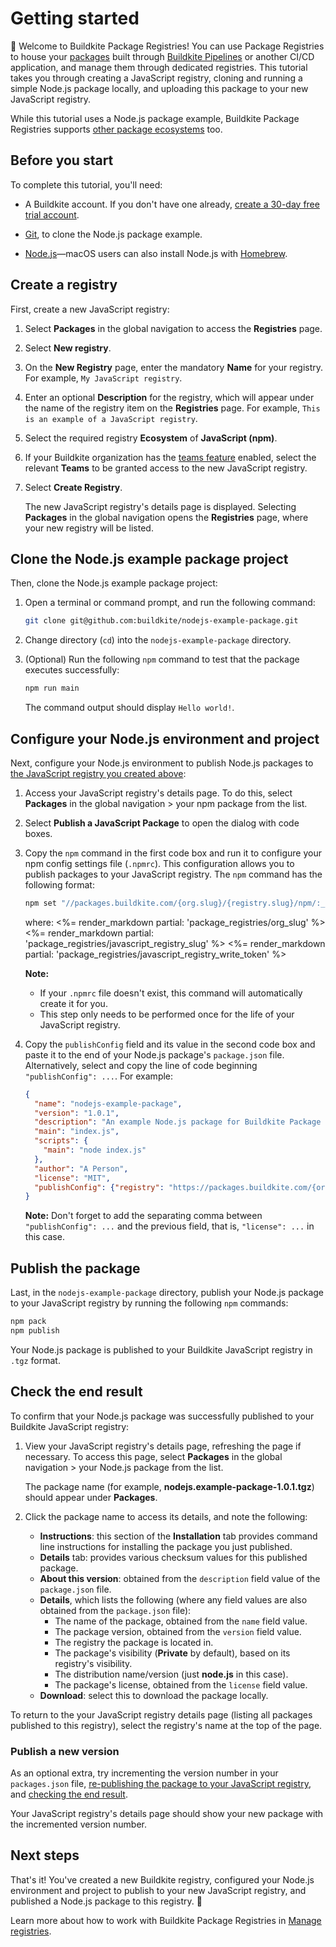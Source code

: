 # Getting started

👋 Welcome to Buildkite Package Registries! You can use Package Registries to house your [packages](/docs/package-registries/background#package-creation-tools) built through [Buildkite Pipelines](/docs/pipelines) or another CI/CD application, and manage them through dedicated registries. This tutorial takes you through creating a JavaScript registry, cloning and running a simple Node.js package locally, and uploading this package to your new JavaScript registry.

While this tutorial uses a Node.js package example, Buildkite Package Registries supports [other package ecosystems](/docs/package-registries/ecosystems) too.

## Before you start

To complete this tutorial, you'll need:

- A Buildkite account. If you don't have one already, <a href="<%= url_helpers.signup_path %>">create a 30-day free trial account</a>.

- [Git](https://git-scm.com/downloads), to clone the Node.js package example.

- [Node.js](https://nodejs.org/en/download)—macOS users can also install Node.js with [Homebrew](https://formulae.brew.sh/formula/node).

## Create a registry

First, create a new JavaScript registry:

1. Select **Packages** in the global navigation to access the **Registries** page.
1. Select **New registry**.
1. On the **New Registry** page, enter the mandatory **Name** for your registry. For example, `My JavaScript registry`.
1. Enter an optional **Description** for the registry, which will appear under the name of the registry item on the **Registries** page. For example, `This is an example of a JavaScript registry`.
1. Select the required registry **Ecosystem** of **JavaScript (npm)**.
1. If your Buildkite organization has the [teams feature](/docs/package-registries/security/permissions) enabled, select the relevant **Teams** to be granted access to the new JavaScript registry.
1. Select **Create Registry**.

    The new JavaScript registry's details page is displayed. Selecting **Packages** in the global navigation opens the **Registries** page, where your new registry will be listed.

## Clone the Node.js example package project

Then, clone the Node.js example package project:

1. Open a terminal or command prompt, and run the following command:

    ```bash
    git clone git@github.com:buildkite/nodejs-example-package.git
    ```

1. Change directory (`cd`) into the `nodejs-example-package` directory.
1. (Optional) Run the following `npm` command to test that the package executes successfully:

    ```bash
    npm run main
    ```

    The command output should display `Hello world!`.

## Configure your Node.js environment and project

Next, configure your Node.js environment to publish Node.js packages to [the JavaScript registry you created above](#create-a-registry):

1. Access your JavaScript registry's details page. To do this, select **Packages** in the global navigation > your npm package from the list.
1. Select **Publish a JavaScript Package** to open the dialog with code boxes.
1. Copy the `npm` command in the first code box and run it to configure your npm config settings file (`.npmrc`). This configuration allows you to publish packages to your JavaScript registry. The `npm` command has the following format:

    ```bash
    npm set "//packages.buildkite.com/{org.slug}/{registry.slug}/npm/:_authToken" registry-write-token
    ```

    where:
    <%= render_markdown partial: 'package_registries/org_slug' %>
    <%= render_markdown partial: 'package_registries/javascript_registry_slug' %>
    <%= render_markdown partial: 'package_registries/javascript_registry_write_token' %>

    **Note:**
    * If your `.npmrc` file doesn't exist, this command will automatically create it for you.
    * This step only needs to be performed once for the life of your JavaScript registry.

1. Copy the `publishConfig` field and its value in the second code box and paste it to the end of your Node.js package's `package.json` file. Alternatively, select and copy the line of code beginning `"publishConfig": ...`. For example:

    ```json
    {
      "name": "nodejs-example-package",
      "version": "1.0.1",
      "description": "An example Node.js package for Buildkite Package Registries",
      "main": "index.js",
      "scripts": {
        "main": "node index.js"
      },
      "author": "A Person",
      "license": "MIT",
      "publishConfig": {"registry": "https://packages.buildkite.com/{org.slug}/{registry.slug}/npm/"}
    }
    ```

    **Note:** Don't forget to add the separating comma between `"publishConfig": ...` and the previous field, that is, `"license": ...` in this case.

## Publish the package

Last, in the `nodejs-example-package` directory, publish your Node.js package to your JavaScript registry by running the following `npm` commands:

```bash
npm pack
npm publish
```

Your Node.js package is published to your Buildkite JavaScript registry in `.tgz` format.

## Check the end result

To confirm that your Node.js package was successfully published to your Buildkite JavaScript registry:

1. View your JavaScript registry's details page, refreshing the page if necessary. To access this page, select **Packages** in the global navigation > your Node.js package from the list.

    The package name (for example, **nodejs.example-package-1.0.1.tgz**) should appear under **Packages**.

1. Click the package name to access its details, and note the following:
    * **Instructions**: this section of the **Installation** tab provides command line instructions for installing the package you just published.
    * **Details** tab: provides various checksum values for this published package.
    * **About this version**: obtained from the `description` field value of the `package.json` file.
    * **Details**, which lists the following (where any field values are also obtained from the `package.json` file):
        - The name of the package, obtained from the `name` field value.
        - The package version, obtained from the `version` field value.
        - The registry the package is located in.
        - The package's visibility (**Private** by default), based on its registry's visibility.
        - The distribution name/version (just **node.js** in this case).
        - The package's license, obtained from the `license` field value.
    * **Download**: select this to download the package locally.

To return to the your JavaScript registry details page (listing all packages published to this registry), select the registry's name at the top of the page.

### Publish a new version

As an optional extra, try incrementing the version number in your `packages.json` file, [re-publishing the package to your JavaScript registry](#publish-the-package), and [checking the end result](#check-the-end-result).

Your JavaScript registry's details page should show your new package with the incremented version number.

## Next steps

That's it! You've created a new Buildkite registry, configured your Node.js environment and project to publish to your new JavaScript registry, and published a Node.js package to this registry. 🎉

Learn more about how to work with Buildkite Package Registries in [Manage registries](/docs/package-registries/manage-registries).
